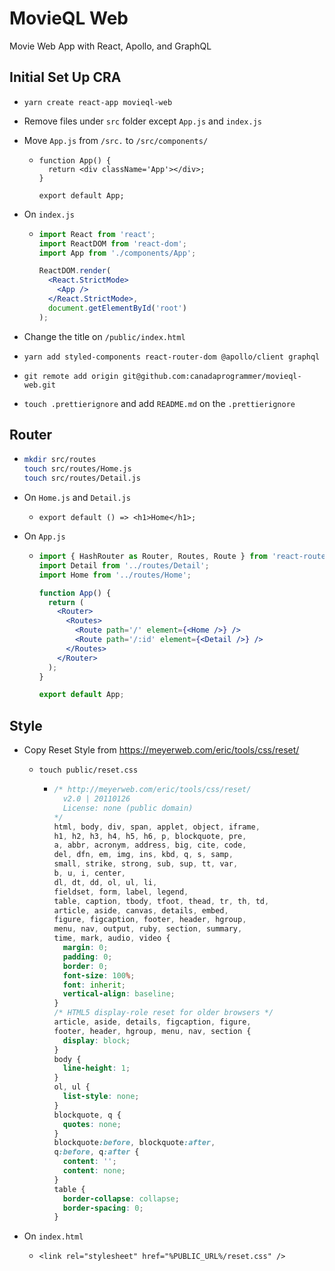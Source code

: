 # MovieQL Web

Movie Web App with React, Apollo, and GraphQL

## Initial Set Up CRA

- `yarn create react-app movieql-web`

- Remove files under `src` folder except `App.js` and `index.js`

- Move `App.js` from `/src.` to `/src/components/`

  - ```
    function App() {
      return <div className='App'></div>;
    }

    export default App;
    ```

- On `index.js`

  - ```jsx
    import React from 'react';
    import ReactDOM from 'react-dom';
    import App from './components/App';

    ReactDOM.render(
      <React.StrictMode>
        <App />
      </React.StrictMode>,
      document.getElementById('root')
    );
    ```

- Change the title on `/public/index.html`

- `yarn add styled-components react-router-dom @apollo/client graphql`

- `git remote add origin git@github.com:canadaprogrammer/movieql-web.git`

- `touch .prettierignore` and add `README.md` on the `.prettierignore`

## Router

- ```bash
  mkdir src/routes
  touch src/routes/Home.js
  touch src/routes/Detail.js
  ```

- On `Home.js` and `Detail.js`

  - `export default () => <h1>Home</h1>;`

- On `App.js`

  - ```jsx
    import { HashRouter as Router, Routes, Route } from 'react-router-dom';
    import Detail from '../routes/Detail';
    import Home from '../routes/Home';

    function App() {
      return (
        <Router>
          <Routes>
            <Route path='/' element={<Home />} />
            <Route path='/:id' element={<Detail />} />
          </Routes>
        </Router>
      );
    }

    export default App;
    ```

## Style

- Copy Reset Style from https://meyerweb.com/eric/tools/css/reset/

  - `touch public/reset.css`
  
    - ```css
      /* http://meyerweb.com/eric/tools/css/reset/ 
        v2.0 | 20110126
        License: none (public domain)
      */
      html, body, div, span, applet, object, iframe,
      h1, h2, h3, h4, h5, h6, p, blockquote, pre,
      a, abbr, acronym, address, big, cite, code,
      del, dfn, em, img, ins, kbd, q, s, samp,
      small, strike, strong, sub, sup, tt, var,
      b, u, i, center,
      dl, dt, dd, ol, ul, li,
      fieldset, form, label, legend,
      table, caption, tbody, tfoot, thead, tr, th, td,
      article, aside, canvas, details, embed, 
      figure, figcaption, footer, header, hgroup, 
      menu, nav, output, ruby, section, summary,
      time, mark, audio, video {
        margin: 0;
        padding: 0;
        border: 0;
        font-size: 100%;
        font: inherit;
        vertical-align: baseline;
      }
      /* HTML5 display-role reset for older browsers */
      article, aside, details, figcaption, figure, 
      footer, header, hgroup, menu, nav, section {
        display: block;
      }
      body {
        line-height: 1;
      }
      ol, ul {
        list-style: none;
      }
      blockquote, q {
        quotes: none;
      }
      blockquote:before, blockquote:after,
      q:before, q:after {
        content: '';
        content: none;
      }
      table {
        border-collapse: collapse;
        border-spacing: 0;
      }
      ```

- On `index.html`

  - `<link rel="stylesheet" href="%PUBLIC_URL%/reset.css" />`
